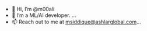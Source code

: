 - 👋 Hi, I’m @m00ali
- 👀 I’m a ML/AI developer. ...
- 📫 Reach out to me at msiddique@ashlarglobal.com...

<!---
m00ali/m00ali is a ✨ special ✨ repository because its `README.md` (this file) appears on your GitHub profile.
You can click the Preview link to take a look at your changes.
--->
